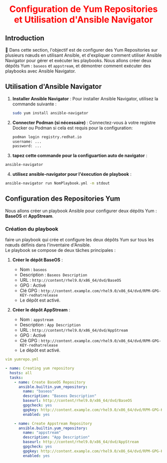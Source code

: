<h1 align="center" style="color: red;"> Configuration de Yum Repositories et Utilisation d'Ansible Navigator</h1>

## Introduction

👋 Dans cette section, l'objectif est de configurer des Yum Repositories sur plusieurs nœuds en utilisant Ansible, et d'expliquer comment utiliser Ansible Navigator pour gérer et exécuter les playbooks. Nous allons créer deux dépôts Yum : `baseos` et `appstream`, et démontrer comment exécuter des playbooks avec Ansible Navigator.

  
## Utilisation d'Ansible Navigator
1. **Installer Ansible Navigator** :
    Pour installer Ansible Navigator, utilisez la commande suivante :
    ```bash
    sudo yum install ansible-navigator
    ```

2. **Connecter Podman (si nécessaire)** :
    Connectez-vous à votre registre Docker ou Podman si cela est requis pour la configuration:
    ```bash
    podman login registry.redhat.io
    username: ...
    password: ...
    ```
3. **tapez cette commande pour la configuartion auto de navigator** :
``` bash
ansible-navigator
```
4. **utilisez ansible-navigator pour l'éxecution de playbook** :
``` bash
ansible-navigator run NomPlaybook.yml -m stdout
```


## Configuration des Repositories Yum

Nous allons créer un playbook Ansible pour configurer deux dépôts Yum : **BaseOS** et **AppStream**.

### Création du playbook 

faire un playbook qui crée et configure les deux dépôts Yum sur tous les nœuds définis dans l'inventaire d'Ansible.  
Le playbook se compose de deux tâches principales :

1. **Créer le dépôt BaseOS** :
   - Nom : `baseos`
   - Description : `Baseos Description`
   - URL : `http://content/rhel9.0/x86_64/dvd/BaseOS`
   - GPG : Activé
   - Clé GPG : `http://content.example.com/rhel9.0/x86_64/dvd/RPM-GPG-KEY-redhatrelease`
   - Le dépôt est activé.

2. **Créer le dépôt AppStream** :
   - Nom : `appstream`
   - Description : `App Description`
   - URL : `http://content/rhel9.0/x86_64/dvd/AppStream`
   - GPG : Activé
   - Clé GPG : `http://content.example.com/rhel9.0/x86_64/dvd/RPM-GPG-KEY-redhatrelease`
   - Le dépôt est activé.

```yaml
vim yumrepo.yml

- name: Creating yum repository
  hosts: all
  tasks:
    - name: Create BaseOS Repository
      ansible.builtin.yum_repository:
        name: "baseos"
        description: "Baseos Description"
        baseurl: http://content/rhel9.0/x86_64/dvd/BaseOS
        gpgcheck: yes
        gpgkey: http://content.example.com/rhel9.0/x86_64/dvd/RPM-GPG-KEY-redhatrelease
        enabled: yes

    - name: Create Appstream Repository
      ansible.builtin.yum_repository:
        name: "appstream"
        description: "App Description"
        baseurl: http://content/rhel9.0/x86_64/dvd/AppStream
        gpgcheck: yes
        gpgkey: http://content.example.com/rhel9.0/x86_64/dvd/RPM-GPG-KEY-redhatrelease
        enabled: yes
```
